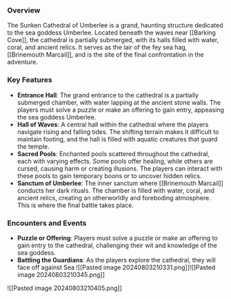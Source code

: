 
### **Overview**
The Sunken Cathedral of Umberlee is a grand, haunting structure dedicated to the sea goddess Umberlee. Located beneath the waves near [[Barking Cove]], the cathedral is partially submerged, with its halls filled with water, coral, and ancient relics. It serves as the lair of the fey sea hag, [[Brinemouth Marcail]], and is the site of the final confrontation in the adventure.

### **Key Features**
- **Entrance Hall**: The grand entrance to the cathedral is a partially submerged chamber, with water lapping at the ancient stone walls. The players must solve a puzzle or make an offering to gain entry, appeasing the sea goddess Umberlee.
- **Hall of Waves**: A central hall within the cathedral where the players navigate rising and falling tides. The shifting terrain makes it difficult to maintain footing, and the hall is filled with aquatic creatures that guard the temple.
- **Sacred Pools**: Enchanted pools scattered throughout the cathedral, each with varying effects. Some pools offer healing, while others are cursed, causing harm or creating illusions. The players can interact with these pools to gain temporary boons or to uncover hidden relics.
- **Sanctum of Umberlee**: The inner sanctum where [[Brinemouth Marcail]] conducts her dark rituals. The chamber is filled with water, coral, and ancient relics, creating an otherworldly and foreboding atmosphere. This is where the final battle takes place.

### **Encounters and Events**
- **Puzzle or Offering**: Players must solve a puzzle or make an offering to gain entry to the cathedral, challenging their wit and knowledge of the sea goddess.
- **Battling the Guardians**: As the players explore the cathedral, they will face off against Sea
![[Pasted image 20240803210331.png]]![[Pasted image 20240803210345.png]]

![[Pasted image 20240803210405.png]]